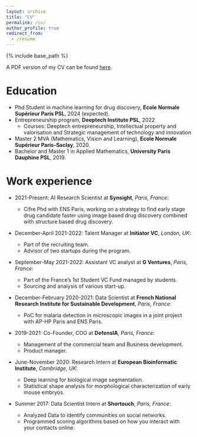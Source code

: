 ```yaml
---
layout: archive
title: "CV"
permalink: /cv/
author_profile: true
redirect_from:
  - /resume
---
```


{% include base_path %}

A PDF version of my CV can be found [here](/files/CV.pdf).

Education
======
 
* Phd Student in machine learning for drug discovery, **Ecole Normale Supérieur Paris PSL**, 2024 (expected).
* Entrepreneurship program, **Deeptech Institute PSL**, 2022
  * Courses: Deeptech entrepreneurship, Intellectual property and valorisation and Strategic management of technology and innovation 
* Master 2 MVA (Mathematics, Vision and Learning), **Ecole Normale Supérieur Paris-Saclay**, 2020.
* Bachelor and Master 1 in Applied Mathematics, **University Paris Dauphine PSL**, 2019.

Work experience
======

 
* 2021-Present: AI Research Scientist at **Synsight**, *Paris, France*:
  * Cifre Phd with ENS Paris, working on a strategy to find early stage drug candidate faster using image based drug discovery combined with structure based drug discovery.

* December-April 2021-2022: Talent Manager at **Initiator VC**, *London, UK*:
  * Part of the recruiting team.
  * Advisor of two startups during the program.  

* September-May 2021-2022: Assistant VC analyst at **G Ventures**, *Paris, France*:
  * Part of the France’s 1st Student VC Fund managed by students.
  * Sourcing and analysis of various start-up.  
 
* December-February 2020-2021: Data Scientist at **French National Research Institute for Sustainable Development**, *Paris, France*:
  * PoC for malaria detection in microscopic images in a joint project with AP-HP Paris and ENS Paris. 

* 2019-2021: Co-Founder, COO at **DefensIA**, *Paris, France*:
  * Management of the commercial team and Business development. 
  * Product manager.

* June-November 2020: Research Intern at **European Bioinformatic Institute**, *Cambridge, UK*:
  * Deep learning for biological image segmentation.
  * Statistical shape analysis for morphological characterization of early mouse embryos.

* Summer 2017: Data Scientist Intern at **Shortouch**, *Paris, France*:
  * Analyzed Data to identify communities on social networks.
  * Programmed scoring algorithms based on how you interact with your contacts online.



